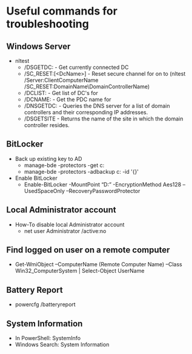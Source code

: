 # Useful commands for troubleshooting

## Windows Server
* nltest
  * /DSGETDC:<DomainName> - Get currently connected DC
  * /SC_RESET:<DomainName>[\<DcName>] - Reset secure channel for <Domain> on <ServerName> to <DcName> (nltest /Server:ClientComputerName /SC_RESET:DomainName\DomainControllerName)
  * /DCLIST:<DomainName> - Get list of DC's for <DomainName>
  * /DCNAME:<DomainName> - Get the PDC name for <DomainName>
  * /DNSGETDC:<DomainName> - Queries the DNS server for a list of domain controllers and their corresponding IP addresses.
  * /DSGETSITE - Returns the name of the site in which the domain controller resides.
  
## BitLocker
*  Back up existing key to AD
    * manage-bde -protectors -get c:
    * manage-bde -protectors -adbackup c: -id '{<ID from the previous command>}'
*  Enable BitLocker
    * Enable-BitLocker -MountPoint “D:” -EncryptionMethod Aes128 –UsedSpaceOnly –RecoveryPasswordProtector

## Local Administrator account
*  How-To disable local Administrator account
    * net user Administrator /active:no

## Find logged on user on a remote computer
*  Get-WmiObject –ComputerName (Remote Computer Name) –Class Win32_ComputerSystem | Select-Object UserName
 
## Battery Report
* powercfg /batteryreport

## System Information
* In PowerShell: SystemInfo
* Windows Search: System Information
